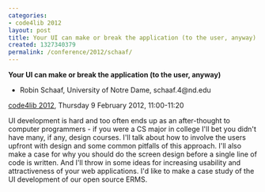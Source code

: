 ```yaml
---
categories:
- code4lib 2012
layout: post
title: Your UI can make or break the application (to the user, anyway) - Robin Schaaf
created: 1327340379
permalink: /conference/2012/schaaf/
---
```

<strong>Your UI can make or break the application (to the user, anyway)</strong>
<ul>
<li>Robin Schaaf, University of Notre Dame, schaaf.4@nd.edu</li>
</ul>
<p><a href="/conference/2012/">code4lib 2012</a>, Thursday 9 February 2012, 11:00-11:20</p>
<p>
UI development is hard and too often ends up as an after-thought to computer programmers - if you were a CS major in college I'll bet you didn't have many, if any, design courses. I'll talk about how to involve the users upfront with design and some common pitfalls of this approach. I'll also make a case for why you should do the screen design before a single line of code is written. And I'll throw in some ideas for increasing usability and attractiveness of your web applications. I'd like to make a case study of the UI development of our open source ERMS.
</p>
